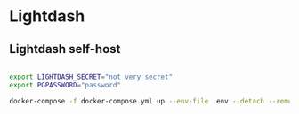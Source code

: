 # Lightdash 

## Lightdash self-host

```sh

export LIGHTDASH_SECRET="not very secret" 
export PGPASSWORD="password"

docker-compose -f docker-compose.yml up --env-file .env --detach --remove-orphans
```